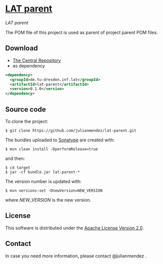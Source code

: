 # [LAT parent](http://julianmendez.github.io/lat-parent/)
*LAT parent*


The POM file of this project is used as parent of project parent POM files.


## Download

* [The Central Repository](https://repo1.maven.org/maven2/de/tu-dresden/inf/lat/lat-parent/)
* as dependency
```xml
<dependency>
  <groupId>de.tu-dresden.inf.lat</groupId>
  <artifactId>lat-parent</artifactId>
  <version>0.1.0</version>
</dependency>
```


## Source code

To clone the project:

```
$ git clone https://github.com/julianmendez/lat-parent.git
```

The bundles uploaded to [Sonatype](https://oss.sonatype.org/) are created with:
```
$ mvn clean install -DperformRelease=true
```
and then:
```
$ cd target
$ jar -cf bundle.jar lat-parent-*
```

The version number is updated with:
```
$ mvn versions:set -DnewVersion=NEW_VERSION
```
where *NEW_VERSION* is the new version.


## License

This software is distributed under the [Apache License Version 2.0](http://www.apache.org/licenses/LICENSE-2.0.txt).


## Contact

In case you need more information, please contact @julianmendez .

